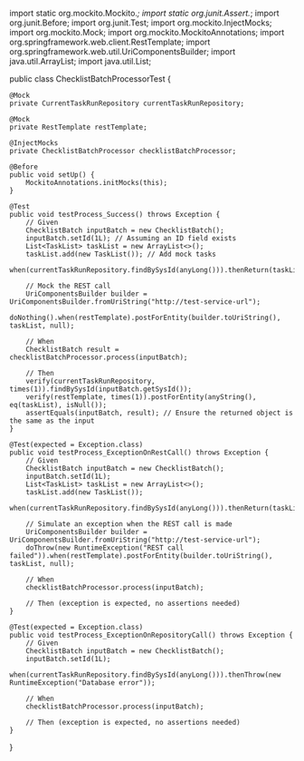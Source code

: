 import static org.mockito.Mockito.*;
import static org.junit.Assert.*;
import org.junit.Before;
import org.junit.Test;
import org.mockito.InjectMocks;
import org.mockito.Mock;
import org.mockito.MockitoAnnotations;
import org.springframework.web.client.RestTemplate;
import org.springframework.web.util.UriComponentsBuilder;
import java.util.ArrayList;
import java.util.List;

public class ChecklistBatchProcessorTest {

    @Mock
    private CurrentTaskRunRepository currentTaskRunRepository;

    @Mock
    private RestTemplate restTemplate;

    @InjectMocks
    private ChecklistBatchProcessor checklistBatchProcessor;

    @Before
    public void setUp() {
        MockitoAnnotations.initMocks(this);
    }

    @Test
    public void testProcess_Success() throws Exception {
        // Given
        ChecklistBatch inputBatch = new ChecklistBatch();
        inputBatch.setId(1L); // Assuming an ID field exists
        List<TaskList> taskList = new ArrayList<>();
        taskList.add(new TaskList()); // Add mock tasks
        when(currentTaskRunRepository.findBySysId(anyLong())).thenReturn(taskList);

        // Mock the REST call
        UriComponentsBuilder builder = UriComponentsBuilder.fromUriString("http://test-service-url");
        doNothing().when(restTemplate).postForEntity(builder.toUriString(), taskList, null);

        // When
        ChecklistBatch result = checklistBatchProcessor.process(inputBatch);

        // Then
        verify(currentTaskRunRepository, times(1)).findBySysId(inputBatch.getSysId());
        verify(restTemplate, times(1)).postForEntity(anyString(), eq(taskList), isNull());
        assertEquals(inputBatch, result); // Ensure the returned object is the same as the input
    }

    @Test(expected = Exception.class)
    public void testProcess_ExceptionOnRestCall() throws Exception {
        // Given
        ChecklistBatch inputBatch = new ChecklistBatch();
        inputBatch.setId(1L); 
        List<TaskList> taskList = new ArrayList<>();
        taskList.add(new TaskList());
        when(currentTaskRunRepository.findBySysId(anyLong())).thenReturn(taskList);

        // Simulate an exception when the REST call is made
        UriComponentsBuilder builder = UriComponentsBuilder.fromUriString("http://test-service-url");
        doThrow(new RuntimeException("REST call failed")).when(restTemplate).postForEntity(builder.toUriString(), taskList, null);

        // When
        checklistBatchProcessor.process(inputBatch);

        // Then (exception is expected, no assertions needed)
    }

    @Test(expected = Exception.class)
    public void testProcess_ExceptionOnRepositoryCall() throws Exception {
        // Given
        ChecklistBatch inputBatch = new ChecklistBatch();
        inputBatch.setId(1L); 
        when(currentTaskRunRepository.findBySysId(anyLong())).thenThrow(new RuntimeException("Database error"));

        // When
        checklistBatchProcessor.process(inputBatch);

        // Then (exception is expected, no assertions needed)
    }
}